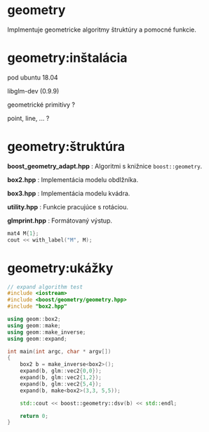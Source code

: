 # geometry
Implmentuje geometricke algoritmy štruktúry a pomocné funkcie. 


# geometry:inštalácia

pod ubuntu 18.04

libglm-dev (0.9.9)




geometrické primitívy ?

point, line, ... ?

# geometry:štruktúra

**boost_geometry_adapt.hpp** : Algoritmi s knižnice `boost::geometry`.

**box2.hpp** : Implementácia modelu obdlžníka.

**box3.hpp** : Implementácia modelu kvádra.

**utility.hpp** : Funkcie pracujúce s rotáciou.

**glmprint.hpp** : Formátovaný výstup.

```c++
mat4 M{1};
cout << with_label("M", M);
```

# geometry:ukážky

```c++
// expand algorithm test
#include <iostream>
#include <boost/geometry/geometry.hpp>
#include "box2.hpp"

using geom::box2;
using geom::make;
using geom::make_inverse;
using geom::expand;

int main(int argc, char * argv[])
{
	box2 b = make_inverse<box2>();
	expand(b, glm::vec2{0,0});
	expand(b, glm::vec2{1,2});
	expand(b, glm::vec2{5,4});
	expand(b, make<box2>(3,3, 5,5));

	std::cout << boost::geometry::dsv(b) << std::endl;

	return 0;
}
```


